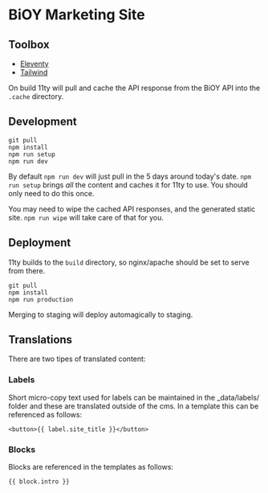 # BiOY Marketing Site
## Toolbox

- [Eleventy](https://11ty.dev)
- [Tailwind](https://tailwindcss.com)

On build 11ty will pull and cache the API response from the BiOY API into the `.cache` directory.

## Development

```
git pull
npm install
npm run setup
npm run dev
```

By default `npm run dev` will just pull in the 5 days around today's date. `npm run setup` brings _all_ the content and caches it for 11ty to use. You should only need to do this once.

You may need to wipe the cached API responses, and the generated static site. `npm run wipe` will take care of that for you.

## Deployment

11ty builds to the `build` directory, so nginx/apache should be set to serve from there.

```
git pull
npm install
npm run production
```

Merging to staging will deploy automagically to staging.


## Translations

There are two tipes of translated content:
### Labels

Short micro-copy text used for labels can be maintained in the _data/labels/ folder and these are translated outside of the cms. In a template this can be referenced as follows:

```
<button>{{ label.site_title }}</button>
```

### Blocks

Blocks are referenced in the templates as follows:

```
{{ block.intro }}
```

